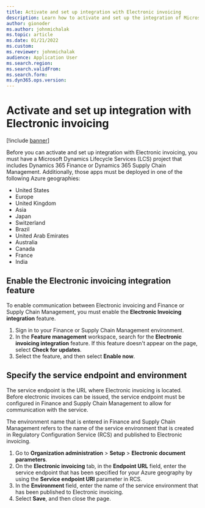 ```yaml
---
title: Activate and set up integration with Electronic invoicing
description: Learn how to activate and set up the integration of Microsoft Dynamics 365 Finance and Dynamics 365 Supply Chain Management with Electronic invoicing.
author: gionoder
ms.author: johnmichalak
ms.topic: article
ms.date: 01/21/2022
ms.custom:
ms.reviewer: johnmichalak
audience: Application User
ms.search.region: 
ms.search.validFrom:
ms.search.form: 
ms.dyn365.ops.version: 
---
```


# Activate and set up integration with Electronic invoicing

[!include [banner](../../includes/banner.md)]

Before you can activate and set up integration with Electronic invoicing, you must have a Microsoft Dynamics Lifecycle Services (LCS) project that includes Dynamics 365 Finance or Dynamics 365 Supply Chain Management. Additionally, those apps must be deployed in one of the following Azure geographies:

- United States
- Europe
- United Kingdom
- Asia
- Japan
- Switzerland
- Brazil
- United Arab Emirates
- Australia
- Canada
- France
- India

## Enable the Electronic invoicing integration feature

To enable communication between Electronic invoicing and Finance or Supply Chain Management, you must enable the **Electronic Invoicing integration** feature.

1. Sign in to your Finance or Supply Chain Management environment.
2. In the **Feature management** workspace, search for the **Electronic invoicing integration** feature. If this feature doesn't appear on the page, select **Check for updates**.
3. Select the feature, and then select **Enable now**.

## Specify the service endpoint and environment

The service endpoint is the URL where Electronic invoicing is located. Before electronic invoices can be issued, the service endpoint must be configured in Finance and Supply Chain Management to allow for communication with the service.

The environment name that is entered in Finance and Supply Chain Management refers to the name of the service environment that is created in Regulatory Configuration Service (RCS) and published to Electronic invoicing.

1. Go to **Organization administration** \> **Setup** \> **Electronic document parameters**.
2. On the **Electronic invoicing** tab, in the **Endpoint URL** field, enter the service endpoint that has been specified for your Azure geography by using the **Service endpoint URI** parameter in RCS.
3. In the **Environment** field, enter the name of the service environment that has been published to Electronic invoicing.
4. Select **Save**, and then close the page.
